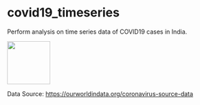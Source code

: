 # covid19_timeseries
 Perform analysis on time series data of COVID19 cases in India.

<img src='https://github.com/AnirbanMukherjeeXD/covid19_timeseries/blob/master/CovidCurve-19-4-2021.png.png' height='100px'>

Data Source: https://ourworldindata.org/coronavirus-source-data